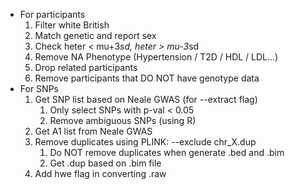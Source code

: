 - For participants
    1. Filter white British
    2. Match genetic and report sex
    3. Check heter < mu+3*sd, heter > mu-3*sd
    4. Remove NA Phenotype (Hypertension / T2D / HDL / LDL…)
    5. Drop related participants
    6. Remove participants that DO NOT have genotype data
- For SNPs
    1. Get SNP list based on Neale GWAS (for --extract flag)
        1. Only select SNPs with p-val < 0.05
        2. Remove ambiguous SNPs (using R)
    2. Get A1 list from Neale GWAS
    3. Remove duplicates using PLINK: --exclude chr_X.dup
        1. Do NOT remove duplicates when generate .bed and .bim
        2. Get .dup based on .bim file
    4. Add hwe flag in converting .raw
